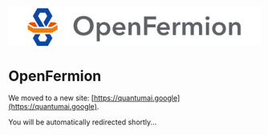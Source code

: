 ![](./logo_horizontal.svg)

# OpenFermion
We moved to a new site: [https://quantumai.google](https://quantumai.google).

You will be automatically redirected shortly...